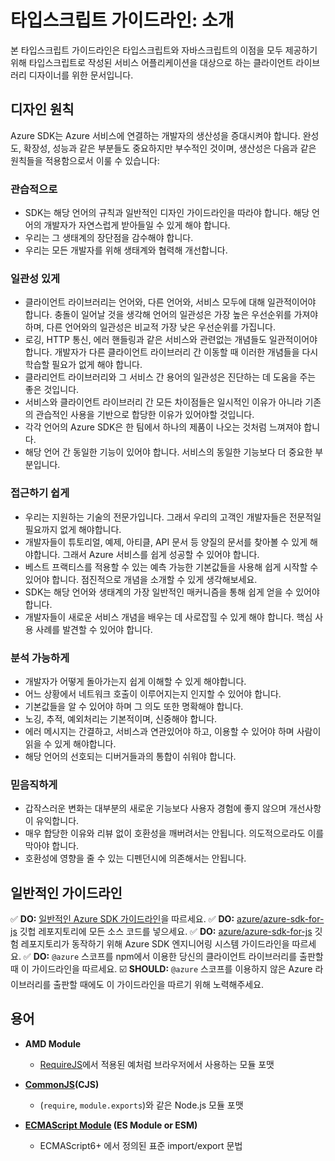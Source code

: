 # 타입스크립트 가이드라인: 소개

본 타입스크립트 가이드라인은 타입스크립트와 자바스크립트의 이점을 모두 제공하기 위해 타입스크립트로 작성된 서비스 어플리케이션을 대상으로 하는 클라이언트 라이브러리 디자이너를 위한 문서입니다.

## 디자인 원칙

Azure SDK는 Azure 서비스에 연결하는 개발자의 생산성을 증대시켜야 합니다. 완성도, 확장성, 성능과 같은 부분들도 중요하지만 부수적인 것이며, 생산성은 다음과 같은 원칙들을 적용함으로서 이룰 수 있습니다:

### 관습적으로

- SDK는 해당 언어의 규칙과 일반적인 디자인 가이드라인을 따라야 합니다. 해당 언어의 개발자가 자연스럽게 받아들일 수 있게 해야 합니다.
- 우리는 그 생태계의 장단점을 감수해야 합니다.
- 우리는 모든 개발자를 위해 생태계와 협력해 개선합니다.

### 일관성 있게

- 클라이언트 라이브러리는 언어와, 다른 언어와, 서비스 모두에 대해 일관적이어야 합니다. 충돌이 일어날 것을 생각해 언어의 일관성은 가장 높은 우선순위를 가져야 하며, 다른 언어와의 일관성은 비교적 가장 낮은 우선순위를 가집니다.
- 로깅, HTTP 통신, 에러 핸들링과 같은 서비스와 관련없는 개념들도 일관적이어야 합니다. 개발자가 다른 클라이언트 라이브러리 간 이동할 때 이러한 개념들을 다시 학습할 필요가 없게 해야 합니다.
- 클라리언트 라이브러리와 그 서비스 간 용어의 일관성은 진단하는 데 도움을 주는 좋은 것입니다.
- 서비스와 클라이언트 라이브러리 간 모든 차이점들은 일시적인 이유가 아니라 기존의 관습적인 사용을 기반으로 합당한 이유가 있어야할 것입니다.
- 각각 언어의 Azure SDK은 한 팀에서 하나의 제품이 나오는 것처럼 느껴져야 합니다.
- 해당 언어 간 동일한 기능이 있어야 합니다. 서비스의 동일한 기능보다 더 중요한 부분입니다.

### 접근하기 쉽게

- 우리는 지원하는 기술의 전문가입니다. 그래서 우리의 고객인 개발자들은 전문적일 필요까지 없게 해야합니다.
- 개발자들이 튜토리얼, 예제, 아티클, API 문서 등 양질의 문서를 찾아볼 수 있게 해야합니다. 그래서 Azure 서비스를 쉽게 성공할 수 있어야 합니다.
- 베스트 프랙티스를 적용할 수 있는 예측 가능한 기본값들을 사용해 쉽게 시작할 수 있어야 합니다. 점진적으로 개념을 소개할 수 있게 생각해보세요.
- SDK는 해당 언어와 생태계의 가장 일반적인 매커니즘을 통해 쉽게 얻을 수 있어야 합니다.
- 개발자들이 새로운 서비스 개념을 배우는 데 사로잡힐 수 있게 해야 합니다. 핵심 사용 사례를 발견할 수 있어야 합니다.

### 분석 가능하게

- 개발자가 어떻게 돌아가는지 쉽게 이해할 수 있게 해야합니다.
- 어느 상황에서 네트워크 호출이 이루어지는지 인지할 수 있어야 합니다.
- 기본값들을 알 수 있어야 하며 그 의도 또한 명확해야 합니다.
- 노깅, 추적, 예외처리는 기본적이며, 신중해야 합니다.
- 에러 메시지는 간결하고, 서비스과 연관있어야 하고, 이용할 수 있어야 하며 사람이 읽을 수 있게 해야합니다.
- 해당 언어의 선호되는 디버거들과의 통합이 쉬워야 합니다.

### 믿음직하게

- 갑작스러운 변화는 대부분의 새로운 기능보다 사용자 경험에 좋지 않으며 개선사항이 유익합니다.
- 매우 합당한 이유와 리뷰 없이 호환성을 깨버려서는 안됩니다. 의도적으로라도 이를 막아야 합니다.
- 호환성에 영향을 줄 수 있는 디펜던시에 의존해서는 안됩니다.

## 일반적인 가이드라인

✅ **DO:** [일반적인 Azure SDK 가이드라인](https://azure.github.io/azure-sdk/general_introduction.html)을 따르세요.
✅ **DO:** [azure/azure-sdk-for-js](https://github.com/azure/azure-sdk-for-js) 깃헙 레포지토리에 모든 소스 코드를 넣으세요.
✅ **DO:** [azure/azure-sdk-for-js](https://github.com/azure/azure-sdk-for-js) 깃험 레포지토리가 동작하기 위해 Azure SDK 엔지니어링 시스템 가이드라인을 따르세요.
✅ **DO:** `@azure` 스코프를 npm에서 이용한 당신의 클라이언트 라이브러리를 출판할 때 이 가이드라인을 따르세요.
☑️ **SHOULD:** `@azure` 스코프를 이용하지 않은 Azure 라이브러리를 출판할 때에도 이 가이드라인을 따르기 위해 노력해주세요.

## 용어

- **AMD Module**
  - [RequireJS](https://requirejs.org/)에서 적용된 예처럼 브라우저에서 사용하는 모듈 포맷

- **[CommonJS](https://nodejs.org/api/modules.html)(CJS)**
  - (`require`, `module.exports`)와 같은 Node.js 모듈 포맷

- **[ECMAScript Module](https://developer.mozilla.org/en-US/docs/Web/JavaScript/Reference/Statements/import) (ES Module or ESM)**
  - ECMAScript6+ 에서 정의된 표준 import/export 문법
